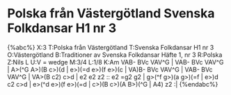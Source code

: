 # Polska från Västergötland Svenska Folkdansar H1 nr 3

{%abc%}
X:3
T:Polska från Västergötland
T:Svenska Folkdansar H1 nr 3
O:Västergötland
B:Traditioner av Svenska Folkdansar Häfte 1, nr 3
R:Polska
Z:Nils L
U:V = wedge
M:3/4
L:1/8
K:Am
VAB- BVc VAV^G | VAB- BVc VAV^G | A>(^G A>)(B c>)(d | e>)(=d e>)(f e>)(c |
VA)B- BVc VAV^G | VAB- BVc VAV^G | VA>(B c2) c>d | e2 e2 z2 ::
e2 =g2 g2 | g>(^f g>)(a g>)(=f | e>)d c2 c>d | e>(^d e>)(f e>)(=d |
c>)(B c>)(A B>)(^G | A4) z2 :|
{%endabc%}
